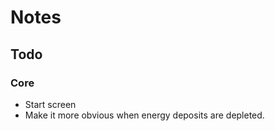 # Notes

## Todo

### Core

* Start screen
* Make it more obvious when energy deposits are depleted.
